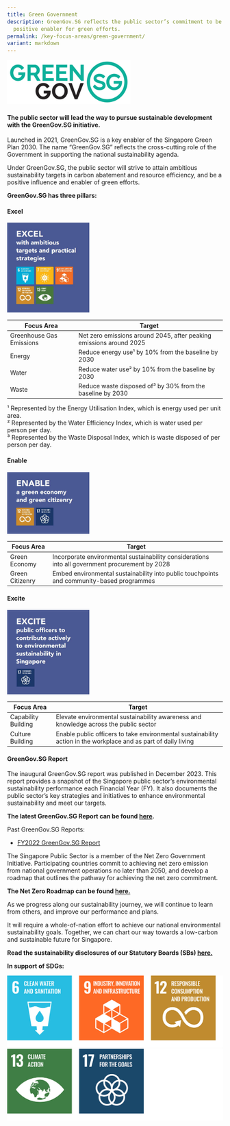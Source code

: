 ```yaml
---
title: Green Government
description: GreenGov.SG reflects the public sector’s commitment to be a
  positive enabler for green efforts.
permalink: /key-focus-areas/green-government/
variant: markdown
---
```

<img src="/images/greengovlogo1.png" style="max-width:30vw;" alt="Green Government SG">

#### The public sector will lead the way to pursue sustainable development with the **GreenGov.SG** initiative. 

Launched in 2021, GreenGov.SG is a key enabler of the Singapore Green Plan 2030. The name “GreenGov.SG” reflects the cross-cutting role of the Government in supporting the national sustainability agenda.

Under GreenGov.SG, the public sector will strive to attain ambitious sustainability targets in carbon abatement and resource efficiency, and be a positive influence and enabler of green efforts.

**GreenGov.SG has three pillars:**

#### **Excel**

<img src="/images/Excel.JPG" style="max-width:20vw;" alt="Excel">
<br>

| Focus Area | Target | 
| -------- | -------- | 
| Greenhouse Gas Emissions | Net zero emissions around 2045, after peaking emissions around 2025 |
| Energy | Reduce energy use¹&nbsp;by 10% from the baseline by 2030 |
| Water | Reduce water use² by 10% from the baseline by 2030
| Waste | Reduce waste disposed of³ by 30% from the baseline by 2030 |

¹ Represented by the Energy Utilisation Index, which is energy used per unit area.<br>² Represented by the Water Efficiency Index, which is water used per person per day.<br>³ Represented by the Waste Disposal Index, which is waste disposed of per person per day. 

#### **Enable**

<img src="/images/Enable.JPG" style="max-width:20vw;" alt="Excel">

<br> 

| Focus Area | Target | 
| -------- | -------- | 
| Green Economy | Incorporate environmental sustainability considerations into all government procurement by 2028 |
| Green Citizenry | Embed environmental sustainability into public touchpoints and community-based programmes |



#### **Excite**

<img src="/images/Excite.JPG" style="max-width:20vw;" alt="Excel"> 
<br>

| Focus Area | Target | 
| -------- | -------- | 
| Capability Building | Elevate environmental sustainability awareness and knowledge across the public sector |
| Culture Building | Enable public officers to take environmental sustainability action in the workplace and as part of daily living |

#### GreenGov.SG Report

The inaugural GreenGov.SG report was published in December 2023. This report provides a snapshot of the Singapore public sector’s environmental sustainability performance each Financial Year (FY). It also documents the public sector’s key strategies and initiatives to enhance environmental sustainability and meet our targets.

**The latest GreenGov.SG Report can be found [here](https://isomer-user-content.by.gov.sg/23/89c2aae1-7101-4a1c-be63-b0da64040121/greengovsg-report-fy2023.pdf).**

Past GreenGov.SG Reports:
* [FY2022 GreenGov.SG Report](https://isomer-user-content.by.gov.sg/23/7a9882e1-94a0-43a8-b4da-7ea2a3c39953/greengovsg-report-fy2022.pdf)

The Singapore Public Sector is a member of the Net Zero Government Initiative. Participating countries commit to achieving net zero emission from national government operations no later than 2050, and develop a roadmap that outlines the pathway for achieving the net zero commitment.&nbsp;

**The Net Zero Roadmap can be found [here.](https://isomer-user-content.by.gov.sg/23/41b918ea-200a-41fc-aba4-9cf98f03e365/singapore-nzgi-roadmap.pdf)**

As we progress along our sustainability journey, we will continue to learn from others, and improve our performance and plans.&nbsp;

It will require a whole-of-nation effort to achieve our national environmental sustainability goals. Together, we can chart our way towards a low-carbon and sustainable future for Singapore.

**Read the sustainability disclosures of our Statutory Boards (SBs) [here.](https://greenplan.gov.sg/files/sb_sustainability_disclosures.pdf)**

**In support of SDGs:**

<div class="sdg-container">
	<img class="sdg-image" src="/images/framework/greengovernment_01.jpg" alt="6 9 12">
	<img class="sdg-image" src="/images/framework/greengovernment_02.jpg" alt="13 17">
</div>